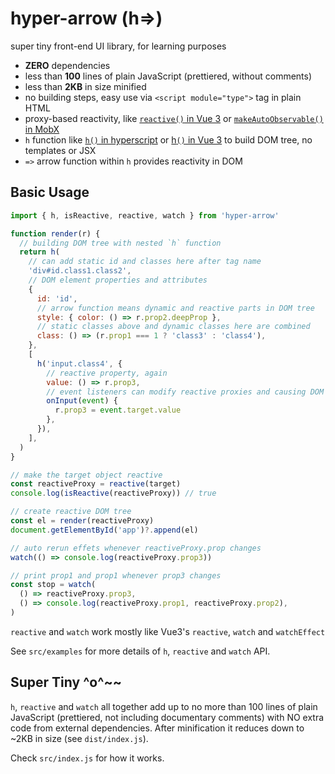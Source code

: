 # hyper-arrow (h=>)

super tiny front-end UI library, for learning purposes

- **ZERO** dependencies
- less than **100** lines of plain JavaScript (prettiered, without comments)
- less than **2KB** in size minified
- no building steps, easy use via `<script module="type">` tag in plain HTML
- proxy-based reactivity, like [`reactive()` in Vue 3](https://vuejs.org/api/reactivity-core.html#reactive) or [`makeAutoObservable()` in MobX](https://mobx.js.org/observable-state.html#makeautoobservable)
- `h` function like [`h()` in hyperscript](https://github.com/hyperhype/hyperscript) or [h`()` in Vue 3](https://vuejs.org/api/render-function.html#h) to build DOM tree, no templates or JSX
- `=>` arrow function within `h` provides reactivity in DOM

## Basic Usage

```js
import { h, isReactive, reactive, watch } from 'hyper-arrow'

function render(r) {
  // building DOM tree with nested `h` function
  return h(
    // can add static id and classes here after tag name
    'div#id.class1.class2',
    // DOM element properties and attributes
    {
      id: 'id',
      // arrow function means dynamic and reactive parts in DOM tree
      style: { color: () => r.prop2.deepProp },
      // static classes above and dynamic classes here are combined
      class: () => (r.prop1 === 1 ? 'class3' : 'class4'),
    },
    [
      h('input.class4', {
        // reactive property, again
        value: () => r.prop3,
        // event listeners can modify reactive proxies and causing DOM updates
        onInput(event) {
          r.prop3 = event.target.value
        },
      }),
    ],
  )
}

// make the target object reactive
const reactiveProxy = reactive(target)
console.log(isReactive(reactiveProxy)) // true

// create reactive DOM tree
const el = render(reactiveProxy)
document.getElementById('app')?.append(el)

// auto rerun effets whenever reactiveProxy.prop changes
watch(() => console.log(reactiveProxy.prop3))

// print prop1 and prop1 whenever prop3 changes
const stop = watch(
  () => reactiveProxy.prop3,
  () => console.log(reactiveProxy.prop1, reactiveProxy.prop2),
)
```

`reactive` and `watch` work mostly like Vue3's `reactive`, `watch` and `watchEffect`

See `src/examples` for more details of `h`, `reactive` and `watch` API.

## Super Tiny ^o^~~

`h`, `reactive` and `watch` all together add up to no more than 100 lines of plain JavaScript (prettiered, not including documentary comments) with NO extra code from external dependencies. After minification it reduces down to ~2KB in size (see `dist/index.js`).

Check `src/index.js` for how it works.
